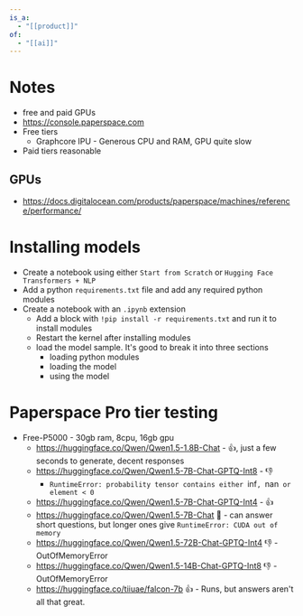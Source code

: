 ```yaml
---
is_a:
  - "[[product]]"
of:
  - "[[ai]]"
---
```

# Notes
- free and paid GPUs
- https://console.paperspace.com
- Free tiers
	- Graphcore IPU - Generous CPU and RAM, GPU quite slow
- Paid tiers reasonable

## GPUs
- https://docs.digitalocean.com/products/paperspace/machines/reference/performance/

# Installing models
- Create a notebook using either `Start from Scratch` or `Hugging Face Transformers + NLP`
- Add a python `requirements.txt` file and add any required python modules
- Create a notebook with an `.ipynb` extension
	- Add a block with `!pip install -r requirements.txt` and run it to install modules
	- Restart the kernel after installing modules
	- load the model sample. It's good to break it into three sections
		- loading python modules
		- loading the model
		- using the model
# Paperspace Pro tier testing
- Free-P5000 - 30gb ram, 8cpu, 16gb gpu
	- https://huggingface.co/Qwen/Qwen1.5-1.8B-Chat - 👍, just a few seconds to generate, decent responses
	- https://huggingface.co/Qwen/Qwen1.5-7B-Chat-GPTQ-Int8 - 👎
		- `RuntimeError: probability tensor contains either `inf`, `nan` or element < 0`
	- https://huggingface.co/Qwen/Qwen1.5-7B-Chat-GPTQ-Int4  - 👍
	- https://huggingface.co/Qwen/Qwen1.5-7B-Chat 🤞 - can answer short questions, but longer ones give `RuntimeError: CUDA out of memory`
	- https://huggingface.co/Qwen/Qwen1.5-72B-Chat-GPTQ-Int4 👎 - OutOfMemoryError
	- https://huggingface.co/Qwen/Qwen1.5-14B-Chat-GPTQ-Int8 👎 - OutOfMemoryError
	- https://huggingface.co/tiiuae/falcon-7b 👍 - Runs, but answers aren't all that great.
